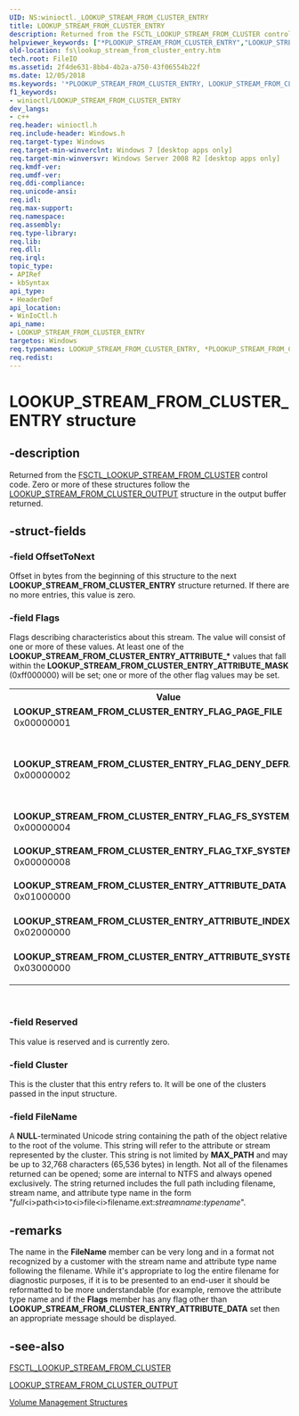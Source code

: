 ```yaml
---
UID: NS:winioctl._LOOKUP_STREAM_FROM_CLUSTER_ENTRY
title: LOOKUP_STREAM_FROM_CLUSTER_ENTRY
description: Returned from the FSCTL_LOOKUP_STREAM_FROM_CLUSTER control code.helpviewer_keywords: ["*PLOOKUP_STREAM_FROM_CLUSTER_ENTRY","LOOKUP_STREAM_FROM_CLUSTER_ENTRY","LOOKUP_STREAM_FROM_CLUSTER_ENTRY structure [Files]","LOOKUP_STREAM_FROM_CLUSTER_ENTRY_ATTRIBUTE_DATA","LOOKUP_STREAM_FROM_CLUSTER_ENTRY_ATTRIBUTE_INDEX","LOOKUP_STREAM_FROM_CLUSTER_ENTRY_ATTRIBUTE_MASK","LOOKUP_STREAM_FROM_CLUSTER_ENTRY_ATTRIBUTE_SYSTEM","LOOKUP_STREAM_FROM_CLUSTER_ENTRY_FLAG_DENY_DEFRAG_SET","LOOKUP_STREAM_FROM_CLUSTER_ENTRY_FLAG_FS_SYSTEM_FILE","LOOKUP_STREAM_FROM_CLUSTER_ENTRY_FLAG_PAGE_FILE","LOOKUP_STREAM_FROM_CLUSTER_ENTRY_FLAG_TXF_SYSTEM_FILE","PLOOKUP_STREAM_FROM_CLUSTER_ENTRY","PLOOKUP_STREAM_FROM_CLUSTER_ENTRY structure pointer [Files]","fs.lookup_stream_from_cluster_entry","winioctl/LOOKUP_STREAM_FROM_CLUSTER_ENTRY","winioctl/PLOOKUP_STREAM_FROM_CLUSTER_ENTRY"]
old-location: fs\lookup_stream_from_cluster_entry.htm
tech.root: FileIO
ms.assetid: 2f4de631-8bb4-4b2a-a750-43f06554b22f
ms.date: 12/05/2018
ms.keywords: '*PLOOKUP_STREAM_FROM_CLUSTER_ENTRY, LOOKUP_STREAM_FROM_CLUSTER_ENTRY, LOOKUP_STREAM_FROM_CLUSTER_ENTRY structure [Files], LOOKUP_STREAM_FROM_CLUSTER_ENTRY_ATTRIBUTE_DATA, LOOKUP_STREAM_FROM_CLUSTER_ENTRY_ATTRIBUTE_INDEX, LOOKUP_STREAM_FROM_CLUSTER_ENTRY_ATTRIBUTE_MASK, LOOKUP_STREAM_FROM_CLUSTER_ENTRY_ATTRIBUTE_SYSTEM, LOOKUP_STREAM_FROM_CLUSTER_ENTRY_FLAG_DENY_DEFRAG_SET, LOOKUP_STREAM_FROM_CLUSTER_ENTRY_FLAG_FS_SYSTEM_FILE, LOOKUP_STREAM_FROM_CLUSTER_ENTRY_FLAG_PAGE_FILE, LOOKUP_STREAM_FROM_CLUSTER_ENTRY_FLAG_TXF_SYSTEM_FILE, PLOOKUP_STREAM_FROM_CLUSTER_ENTRY, PLOOKUP_STREAM_FROM_CLUSTER_ENTRY structure pointer [Files], fs.lookup_stream_from_cluster_entry, winioctl/LOOKUP_STREAM_FROM_CLUSTER_ENTRY, winioctl/PLOOKUP_STREAM_FROM_CLUSTER_ENTRY'
f1_keywords:
- winioctl/LOOKUP_STREAM_FROM_CLUSTER_ENTRY
dev_langs:
- c++
req.header: winioctl.h
req.include-header: Windows.h
req.target-type: Windows
req.target-min-winverclnt: Windows 7 [desktop apps only]
req.target-min-winversvr: Windows Server 2008 R2 [desktop apps only]
req.kmdf-ver: 
req.umdf-ver: 
req.ddi-compliance: 
req.unicode-ansi: 
req.idl: 
req.max-support: 
req.namespace: 
req.assembly: 
req.type-library: 
req.lib: 
req.dll: 
req.irql: 
topic_type:
- APIRef
- kbSyntax
api_type:
- HeaderDef
api_location:
- WinIoCtl.h
api_name:
- LOOKUP_STREAM_FROM_CLUSTER_ENTRY
targetos: Windows
req.typenames: LOOKUP_STREAM_FROM_CLUSTER_ENTRY, *PLOOKUP_STREAM_FROM_CLUSTER_ENTRY
req.redist: 
---
```


# LOOKUP_STREAM_FROM_CLUSTER_ENTRY structure


## -description


Returned from the 
    <a href="https://docs.microsoft.com/windows/desktop/api/winioctl/ni-winioctl-fsctl_lookup_stream_from_cluster">FSCTL_LOOKUP_STREAM_FROM_CLUSTER</a> control 
    code. Zero or more of these structures follow the 
    <a href="https://docs.microsoft.com/windows/win32/api/winioctl/ns-winioctl-lookup_stream_from_cluster_output">LOOKUP_STREAM_FROM_CLUSTER_OUTPUT</a> 
    structure in the output buffer returned.


## -struct-fields




### -field OffsetToNext

Offset in bytes from the beginning of this structure to the next 
      <b>LOOKUP_STREAM_FROM_CLUSTER_ENTRY</b> 
      structure returned. If there are no more entries, this value is zero.


### -field Flags

Flags describing characteristics about this stream. The value will consist of one or more of these values. 
      At least one of the <b>LOOKUP_STREAM_FROM_CLUSTER_ENTRY_ATTRIBUTE_*</b> values that fall 
      within the <b>LOOKUP_STREAM_FROM_CLUSTER_ENTRY_ATTRIBUTE_MASK</b> (0xff000000) will be set; 
      one or more of the other flag values may be set.

<table>
<tr>
<th>Value</th>
<th>Meaning</th>
</tr>
<tr>
<td width="40%"><a id="LOOKUP_STREAM_FROM_CLUSTER_ENTRY_FLAG_PAGE_FILE"></a><a id="lookup_stream_from_cluster_entry_flag_page_file"></a><dl>
<dt><b>LOOKUP_STREAM_FROM_CLUSTER_ENTRY_FLAG_PAGE_FILE</b></dt>
<dt>0x00000001</dt>
</dl>
</td>
<td width="60%">
The stream is part of the system pagefile.

</td>
</tr>
<tr>
<td width="40%"><a id="LOOKUP_STREAM_FROM_CLUSTER_ENTRY_FLAG_DENY_DEFRAG_SET"></a><a id="lookup_stream_from_cluster_entry_flag_deny_defrag_set"></a><dl>
<dt><b>LOOKUP_STREAM_FROM_CLUSTER_ENTRY_FLAG_DENY_DEFRAG_SET</b></dt>
<dt>0x00000002</dt>
</dl>
</td>
<td width="60%">
The stream is locked from defragmentation. The <b>HandleInfo</b> member of the 
        <a href="https://docs.microsoft.com/windows/desktop/api/winioctl/ns-winioctl-mark_handle_info">MARK_HANDLE_INFO</a> structure for this stream has 
        the <b>MARK_HANDLE_PROTECT_CLUSTERS</b> flag set.

</td>
</tr>
<tr>
<td width="40%"><a id="LOOKUP_STREAM_FROM_CLUSTER_ENTRY_FLAG_FS_SYSTEM_FILE"></a><a id="lookup_stream_from_cluster_entry_flag_fs_system_file"></a><dl>
<dt><b>LOOKUP_STREAM_FROM_CLUSTER_ENTRY_FLAG_FS_SYSTEM_FILE</b></dt>
<dt>0x00000004</dt>
</dl>
</td>
<td width="60%">
The stream is part of a file that is internal to the filesystem.

</td>
</tr>
<tr>
<td width="40%"><a id="LOOKUP_STREAM_FROM_CLUSTER_ENTRY_FLAG_TXF_SYSTEM_FILE"></a><a id="lookup_stream_from_cluster_entry_flag_txf_system_file"></a><dl>
<dt><b>LOOKUP_STREAM_FROM_CLUSTER_ENTRY_FLAG_TXF_SYSTEM_FILE</b></dt>
<dt>0x00000008</dt>
</dl>
</td>
<td width="60%">
The stream is part of a file that is internal to TxF.

</td>
</tr>
<tr>
<td width="40%"><a id="LOOKUP_STREAM_FROM_CLUSTER_ENTRY_ATTRIBUTE_DATA"></a><a id="lookup_stream_from_cluster_entry_attribute_data"></a><dl>
<dt><b>LOOKUP_STREAM_FROM_CLUSTER_ENTRY_ATTRIBUTE_DATA</b></dt>
<dt>0x01000000</dt>
</dl>
</td>
<td width="60%">
The stream is part of a $DATA attribute for the file (data stream).

</td>
</tr>
<tr>
<td width="40%"><a id="LOOKUP_STREAM_FROM_CLUSTER_ENTRY_ATTRIBUTE_INDEX"></a><a id="lookup_stream_from_cluster_entry_attribute_index"></a><dl>
<dt><b>LOOKUP_STREAM_FROM_CLUSTER_ENTRY_ATTRIBUTE_INDEX</b></dt>
<dt>0x02000000</dt>
</dl>
</td>
<td width="60%">
The stream is part of the $INDEX_ALLOCATION attribute for the file.

</td>
</tr>
<tr>
<td width="40%"><a id="LOOKUP_STREAM_FROM_CLUSTER_ENTRY_ATTRIBUTE_SYSTEM"></a><a id="lookup_stream_from_cluster_entry_attribute_system"></a><dl>
<dt><b>LOOKUP_STREAM_FROM_CLUSTER_ENTRY_ATTRIBUTE_SYSTEM</b></dt>
<dt>0x03000000</dt>
</dl>
</td>
<td width="60%">
The stream is part of another attribute for the file.

</td>
</tr>
</table>
 


### -field Reserved

This value is reserved and is currently zero.


### -field Cluster

This is the cluster that this entry refers to. It will be one of the clusters passed in the input 
      structure.


### -field FileName

A <b>NULL</b>-terminated Unicode string containing the path of the object relative to 
      the root of the volume. This string will refer to the attribute or stream represented by the cluster. This 
      string is not limited by <b>MAX_PATH</b> and may be up to 32,768 characters (65,536 bytes) in 
      length. Not all of the filenames returned can be opened; some are internal to NTFS and always opened 
      exclusively. The string returned includes the full path including filename, stream name, and attribute type name 
      in the form 
      "<i>full</i>\<i>path</i>\<i>to</i>\<i>file</i>\<i>filename.ext</i>:<i>streamname</i>:<i>typename</i>".


## -remarks



The name in the <b>FileName</b> member can be very long and in a format not recognized by 
    a customer with the stream name and attribute type name following the filename. While it's appropriate to log the 
    entire filename for diagnostic purposes, if it is to be presented to an end-user it should be reformatted to be 
    more understandable (for example, remove the attribute type name and if the <b>Flags</b> 
    member has any flag other than <b>LOOKUP_STREAM_FROM_CLUSTER_ENTRY_ATTRIBUTE_DATA</b> set then 
    an appropriate message should be displayed.




## -see-also




<a href="https://docs.microsoft.com/windows/desktop/api/winioctl/ni-winioctl-fsctl_lookup_stream_from_cluster">FSCTL_LOOKUP_STREAM_FROM_CLUSTER</a>



<a href="https://docs.microsoft.com/windows/win32/api/winioctl/ns-winioctl-lookup_stream_from_cluster_output">LOOKUP_STREAM_FROM_CLUSTER_OUTPUT</a>



<a href="https://docs.microsoft.com/windows/desktop/FileIO/volume-management-structures">Volume Management Structures</a>
 

 

